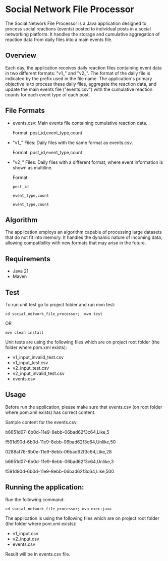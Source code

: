 # Social Network File Processor
The Social Network File Processor is a Java application designed to process social reactions (events) posted to individual posts in a social networking platform. It handles the storage and cumulative aggregation of reaction data from daily files into a main events file.

## Overview
Each day, the application receives daily reaction files containing event data in two different formats: "v1_" and "v2_". The format of the daily file is indicated by the prefix used in the file name. The application's primary objective is to process these daily files, aggregate the reaction data, and update the main events file ("events.csv") with the cumulative reaction counts for each event type of each post.

## File Formats
- events.csv: Main events file containing cumulative reaction data.
  
  Format: post_id,event_type,count

- "v1_" Files: Daily files with the same format as events.csv.
  
  Format: post_id,event_type,count
- "v2_" Files: Daily files with a different format, where event information is shown as multiline.
  
  Format:
  
  `post_id`

  `event_type,count`
  
  `event_type,count`

## Algorithm
The application employs an algorithm capable of processing large datasets that do not fit into memory. It handles the dynamic nature of incoming data, allowing compatibility with new formats that may arise in the future.

## Requirements
- Java 21
- Maven

## Test
To run unit test go to project folder and run mvn test:

`cd social_network_file_processor; 
mvn test`

OR

`mvn clean install`

Unit tests are using the following files which are on project root folder (the folder where pom.xml exists):
- v1_input_invalid_test.csv
- v1_input_test.csv
- v2_input_test.csv
- v2_input_invalid_test.csv
- events.csv

## Usage
Before run the application, please make sure that events.csv (on root folder where pom.xml exists) has correct content.

Sample content for the events.csv:

b6651d07-6b0d-11e9-8ebb-06bad62f3c64,Like,5 

f591d90d-6b0d-11e9-8ebb-06bad62f3c64,Unlike,50

0288af76-6b0e-11e9-8ebb-06bad62f3c64,Like,28

b6651d07-6b0d-11e9-8ebb-06bad62f3c64,Unlike,3

f591d90d-6b0d-11e9-8ebb-06bad62f3c64,Like,500



## Running the application:

Run the following command:

`cd social_network_file_processor;
mvn exec:java`

The application is using the following files which are on project root folder (the folder where pom.xml exists):
- v1_input.csv
- v2_input.csv
- events.csv

Result will be in events.csv file.
